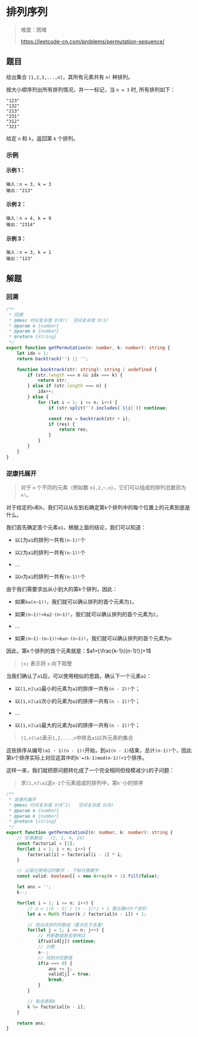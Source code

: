 # 排列序列

> 难度：困难
> 
> https://leetcode-cn.com/problems/permutation-sequence/

## 题目

给出集合 `[1,2,3,...,n]`，其所有元素共有 `n!` 种排列。

按大小顺序列出所有排列情况，并一一标记，当 `n = 3` 时, 所有排列如下：

```
"123"
"132"
"213"
"231"
"312"
"321"
```

给定 `n` 和 `k`，返回第 `k` 个排列。

### 示例

#### 示例 1：

```
输入：n = 3, k = 3
输出："213"
```

#### 示例 2：

```
输入：n = 4, k = 9
输出："2314"
```

#### 示例 3：

```
输入：n = 3, k = 1
输出："123"
```

## 解题

### 回溯

```typescript
/**
 * 回溯
 * @desc 时间复杂度 O(N!)  空间复杂度 O(1)
 * @param n {number}
 * @param k {number}
 * @return {string}
 */
export function getPermutation(n: number, k: number): string {
    let idx = 1;
    return backtrack('') || '';

    function backtrack(str: string): string | undefined {
        if (str.length === n && idx === k) {
            return str;
        } else if (str.length === n) {
            idx++;
        } else {
            for (let i = 1; i <= n; i++) {
                if (str.split('').includes(`${i}`)) continue;

                const res = backtrack(str + i);
                if (res) {
                    return res;
                }
            }
        }
    }
}
```

### 逆康托展开

> 对于 `n` 个不同的元素（例如数 `n1,2,⋯,n`），它们可以组成的排列总数目为 `n!`。

对于给定的`n`和`k`，我们可以从左到右确定第`k`个排列中的每个位置上的元素到底是什么。

我们首先确定首个元素`a1`，根据上面的结论，我们可以知道：

- 以`1`为`a1`的排列一共有`(n-1)!`个

- 以`2`为`a1`的排列一共有`(n-1)!`个

- ...

- 以`n`为`a1`的排列一共有`(n-1)!`个

由于我们需要求出从小到大的第`k`个排列，因此：

- 如果`k≤(n−1)!`，我们就可以确认排列的首个元素为`1`，

- 如果`(n−1)!<k≤2⋅(n−1)!`，我们就可以确认排列的首个元素为`2`，

- ...

- 如果`(n−1)⋅(n−1)!<k≤n⋅(n−1)!`，我们就可以确认排列的首个元素为`n`

因此，第`k`个排列的首个元素就是：$a1​=⌊\frac{k-1}{(n-1)!}⌋+1$

> `⌊x⌋` 表示将 `x` 向下取整

当我们确认了`a1`后，可以使用相似的思路，确认下一个元素`a2`：

- 以`[1,n]\a1`最小的元素为`a2`的排序一共有`(n - 2)!`个；

- 以`[1,n]\a1`次小的元素为`a2`的排序一共有`(n - 2)!`个；

- ...

- 以`[1,n]\a1`最大的元素为`a2`的排序一共有`(n - 2)!`个；

> `[1,n]\a1`表示`1,2,...,n`中除去`a1`以外元素的集合

这些排序从编号`(a1 - 1)(n - 1)!`开始，到`a1(n - 1)`结束，总计`(n-1)!`个，因此第`k`个排序实际上对应这其中的`k'=(k-1)mod(n-1)!+1`个排序。

这样一来，我们就把原问题转化成了一个完全相同但规模减少`1`的子问题：

> 求`[1,n]\a1`这`n-1`个元素组成的排列中，第`k'`小的排序

```typescript
/**
 * 逆康托展开
 * @desc 时间复杂度 O(N^2)   空间复杂度 O(N)
 * @param n {number}
 * @param k {number}
 * @return {string}
 */
export function getPermutation2(n: number, k: number): string {
    // 阶乘数组 - [1, 1, 4, 24]
    const factorial = [1];
    for(let i = 1; i < n; i++) {
        factorial[i] = factorial[i - 1] * i;
    }

    // 记录已使用过的数字 - 下标代表数字
    const valid: boolean[] = new Array(n + 1).fill(false);

    let ans = '';
    k--;

    for(let i = 1; i <= n; i++) {
        // a = ⌊(k - 1) / (n - 1)!⌋ + 1 算出第nth个排列
        let a = Math.floor(k / factorial[n - i]) + 1;

        // 找出该排列的数组（重点在于去重）
        for(let j = 1; i <= n; j++) {
            // 判断数值是否使用过
            if(valid[j]) continue;
            // 计数
            a--;
            // 找到对应数值
            if(a === 0) {
                ans += j;
                valid[j] = true;
                break;
            }
        }

        // 取余更新k
        k %= factorial[n - i];
    }

    return ans;
}
```